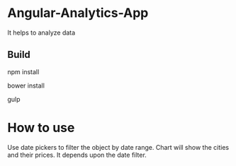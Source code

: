 # Angular-Analytics-App

It helps to analyze data

## Build 

npm install  

bower install

gulp

# How to use

Use date pickers to filter the object by date range.
Chart will show the cities and their prices. It depends
upon the date filter.





 




